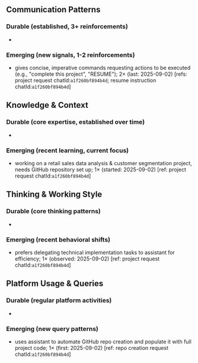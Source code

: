 ## Communication Patterns
### Durable (established, 3+ reinforcements)
- 

### Emerging (new signals, 1-2 reinforcements)
- gives concise, imperative commands requesting actions to be executed (e.g., "complete this project", "RESUME"); 2× (last: 2025-09-02) [refs: project request chatId:`a1f260bf894b4d`; resume instruction chatId:`a1f260bf894b4d`]

## Knowledge & Context
### Durable (core expertise, established over time)
- 

### Emerging (recent learning, current focus)
- working on a retail sales data analysis & customer segmentation project, needs GitHub repository set up; 1× (started: 2025-09-02) [ref: project request chatId:`a1f260bf894b4d`]

## Thinking & Working Style
### Durable (core thinking patterns)
- 

### Emerging (recent behavioral shifts)
- prefers delegating technical implementation tasks to assistant for efficiency; 1× (observed: 2025-09-02) [ref: project request chatId:`a1f260bf894b4d`]

## Platform Usage & Queries
### Durable (regular platform activities)
- 

### Emerging (new query patterns)
- uses assistant to automate GitHub repo creation and populate it with full project code; 1× (first: 2025-09-02) [ref: repo creation request chatId:`a1f260bf894b4d`]